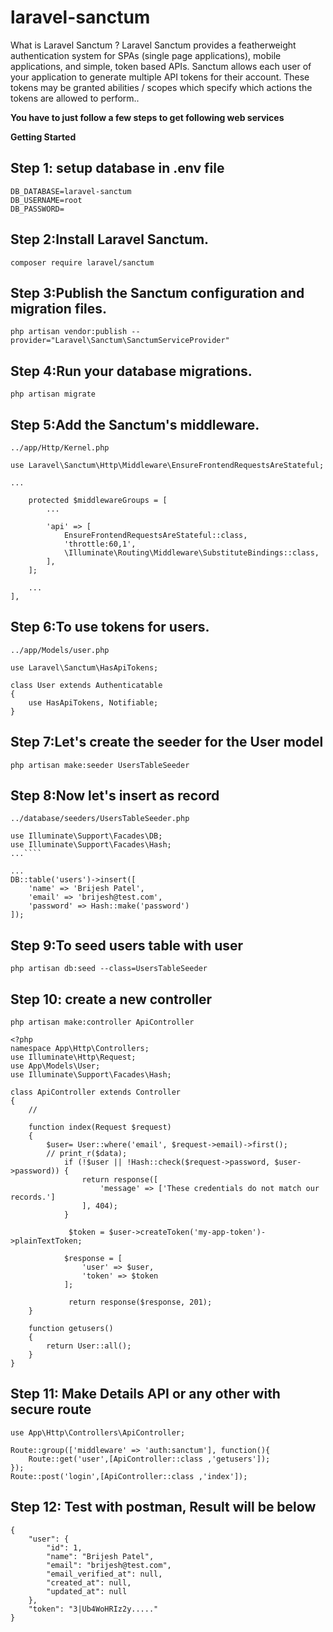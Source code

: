 # laravel-sanctum
What is Laravel Sanctum ? Laravel Sanctum provides a featherweight authentication system for SPAs (single page applications), mobile applications, and simple, token based APIs. Sanctum allows each user of 
your application to generate multiple API tokens for their account. These tokens may be granted abilities / scopes which specify which actions the tokens are allowed to perform..

**You have to just follow a few steps to get following web services**

**Getting Started**

## Step 1: setup database in .env file
````
DB_DATABASE=laravel-sanctum
DB_USERNAME=root
DB_PASSWORD=
````

## Step 2:Install Laravel Sanctum.
````
composer require laravel/sanctum
````

## Step 3:Publish the Sanctum configuration and migration files.
````
php artisan vendor:publish --provider="Laravel\Sanctum\SanctumServiceProvider"
````

## Step 4:Run your database migrations.
````
php artisan migrate
````

## Step 5:Add the Sanctum's middleware.
````
../app/Http/Kernel.php

use Laravel\Sanctum\Http\Middleware\EnsureFrontendRequestsAreStateful;

...

    protected $middlewareGroups = [
        ...

        'api' => [
            EnsureFrontendRequestsAreStateful::class,
            'throttle:60,1',
            \Illuminate\Routing\Middleware\SubstituteBindings::class,
        ],
    ];

    ...
],
````

## Step 6:To use tokens for users.
````
../app/Models/user.php

use Laravel\Sanctum\HasApiTokens;

class User extends Authenticatable
{
    use HasApiTokens, Notifiable;
}
````

## Step 7:Let's create the seeder for the User model
````
php artisan make:seeder UsersTableSeeder
````

## Step 8:Now let's insert as record
````
../database/seeders/UsersTableSeeder.php

use Illuminate\Support\Facades\DB;
use Illuminate\Support\Facades\Hash;
...````

...
DB::table('users')->insert([
    'name' => 'Brijesh Patel',
    'email' => 'brijesh@test.com',
    'password' => Hash::make('password')
]);
````

## Step 9:To seed users table with user
````
php artisan db:seed --class=UsersTableSeeder
````

## Step 10: create a new controller
````
php artisan make:controller ApiController

<?php
namespace App\Http\Controllers;
use Illuminate\Http\Request;
use App\Models\User;
use Illuminate\Support\Facades\Hash;

class ApiController extends Controller
{
    // 

    function index(Request $request)
    {
        $user= User::where('email', $request->email)->first();
        // print_r($data);
            if (!$user || !Hash::check($request->password, $user->password)) {
                return response([
                    'message' => ['These credentials do not match our records.']
                ], 404);
            }
        
             $token = $user->createToken('my-app-token')->plainTextToken;
        
            $response = [
                'user' => $user,
                'token' => $token
            ];
        
             return response($response, 201);
    }
    
    function getusers()
	{
		return User::all();
	}
}
````

## Step 11: Make Details API or any other with secure route
````
use App\Http\Controllers\ApiController;

Route::group(['middleware' => 'auth:sanctum'], function(){
    Route::get('user',[ApiController::class ,'getusers']);
});
Route::post('login',[ApiController::class ,'index']);
````


## Step 12: Test with postman, Result will be below
````
{
    "user": {
        "id": 1,
        "name": "Brijesh Patel",
        "email": "brijesh@test.com",
        "email_verified_at": null,
        "created_at": null,
        "updated_at": null
    },
    "token": "3|Ub4WoHRIz2y....."
}
````



